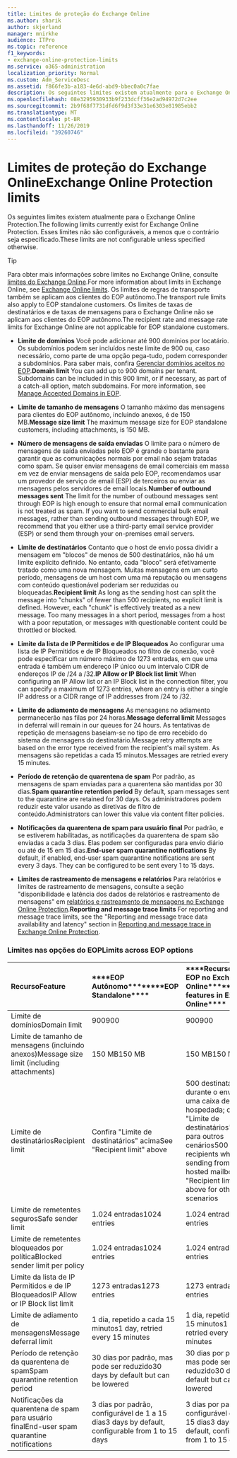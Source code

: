 ```yaml
---
title: Limites de proteção do Exchange Online
ms.author: sharik
author: skjerland
manager: mnirkhe
audience: ITPro
ms.topic: reference
f1_keywords:
- exchange-online-protection-limits
ms.service: o365-administration
localization_priority: Normal
ms.custom: Adm_ServiceDesc
ms.assetid: f866fe3b-a183-4e6d-abd9-bbec0a0c7fae
description: Os seguintes limites existem atualmente para o Exchange Online Protection. Esses limites não são configuráveis, a menos que o contrário seja especificado.
ms.openlocfilehash: 08e3295930933b9f233dcff36e2ad94972d7c2ee
ms.sourcegitcommit: 2b9f68f7731dfd6f9d3f33e31e6303e81985ebb2
ms.translationtype: MT
ms.contentlocale: pt-BR
ms.lasthandoff: 11/26/2019
ms.locfileid: "39260746"
---
```

# <a name="exchange-online-protection-limits"></a><span data-ttu-id="74316-104">Limites de proteção do Exchange Online</span><span class="sxs-lookup"><span data-stu-id="74316-104">Exchange Online Protection limits</span></span>

<span data-ttu-id="74316-105">Os seguintes limites existem atualmente para o Exchange Online Protection.</span><span class="sxs-lookup"><span data-stu-id="74316-105">The following limits currently exist for Exchange Online Protection.</span></span> <span data-ttu-id="74316-106">Esses limites não são configuráveis, a menos que o contrário seja especificado.</span><span class="sxs-lookup"><span data-stu-id="74316-106">These limits are not configurable unless specified otherwise.</span></span> 
  
> [!TIP]
> <span data-ttu-id="74316-107">Para obter mais informações sobre limites no Exchange Online, consulte [limites do Exchange Online](../exchange-online-service-description/exchange-online-limits.md).</span><span class="sxs-lookup"><span data-stu-id="74316-107">For more information about limits in Exchange Online, see [Exchange Online limits](../exchange-online-service-description/exchange-online-limits.md).</span></span> <span data-ttu-id="74316-108">Os limites de regras de transporte também se aplicam aos clientes do EOP autônomo.</span><span class="sxs-lookup"><span data-stu-id="74316-108">The transport rule limits also apply to EOP standalone customers.</span></span> <span data-ttu-id="74316-109">Os limites de taxas de destinatários e de taxas de mensagens para o Exchange Online não se aplicam aos clientes do EOP autônomo.</span><span class="sxs-lookup"><span data-stu-id="74316-109">The recipient rate and message rate limits for Exchange Online are not applicable for EOP standalone customers.</span></span> 
  
- <span data-ttu-id="74316-p104">**Limite de domínios** Você pode adicionar até 900 domínios por locatário. Os subdomínios podem ser incluídos neste limite de 900 ou, caso necessário, como parte de uma opção pega-tudo, podem corresponder a subdomínios. Para saber mais, confira [Gerenciar domínios aceitos no EOP](https://go.microsoft.com/fwlink/p/?LinkId=282239).</span><span class="sxs-lookup"><span data-stu-id="74316-p104">**Domain limit** You can add up to 900 domains per tenant. Subdomains can be included in this 900 limit, or if necessary, as part of a catch-all option, match subdomains. For more information, see [Manage Accepted Domains in EOP](https://go.microsoft.com/fwlink/p/?LinkId=282239).</span></span>
    
- <span data-ttu-id="74316-113">**Limite de tamanho de mensagens** O tamanho máximo das mensagens para clientes do EOP autônomo, incluindo anexos, é de 150 MB.</span><span class="sxs-lookup"><span data-stu-id="74316-113">**Message size limit** The maximum message size for EOP standalone customers, including attachments, is 150 MB.</span></span> 
    
- <span data-ttu-id="74316-p105">**Número de mensagens de saída enviadas** O limite para o número de mensagens de saída enviadas pelo EOP é grande o bastante para garantir que as comunicações normais por email não sejam tratadas como spam. Se quiser enviar mensagens de email comerciais em massa em vez de enviar mensagens de saída pelo EOP, recomendamos usar um provedor de serviço de email (ESP) de terceiros ou enviar as mensagens pelos servidores de email locais.</span><span class="sxs-lookup"><span data-stu-id="74316-p105">**Number of outbound messages sent** The limit for the number of outbound messages sent through EOP is high enough to ensure that normal email communication is not treated as spam. If you want to send commercial bulk email messages, rather than sending outbound messages through EOP, we recommend that you either use a third-party email service provider (ESP) or send them through your on-premises email servers.</span></span> 
    
- <span data-ttu-id="74316-p106">**Limite de destinatários** Contanto que o host de envio possa dividir a mensagem em "blocos" de menos de 500 destinatários, não há um limite explícito definido. No entanto, cada "bloco" será efetivamente tratado como uma nova mensagem. Muitas mensagens em um curto período, mensagens de um host com uma má reputação ou mensagens com conteúdo questionável poderiam ser reduzidas ou bloqueadas.</span><span class="sxs-lookup"><span data-stu-id="74316-p106">**Recipient limit** As long as the sending host can split the message into "chunks" of fewer than 500 recipients, no explicit limit is defined. However, each "chunk" is effectively treated as a new message. Too many messages in a short period, messages from a host with a poor reputation, or messages with questionable content could be throttled or blocked.</span></span> 
    
- <span data-ttu-id="74316-119">**Limite da lista de IP Permitidos e de IP Bloqueados** Ao configurar uma lista de IP Permitidos e de IP Bloqueados no filtro de conexão, você pode especificar um número máximo de 1273 entradas, em que uma entrada é também um endereço IP único ou um intervalo CIDR de endereços IP de /24 a /32.</span><span class="sxs-lookup"><span data-stu-id="74316-119">**IP Allow or IP Block list limit** When configuring an IP Allow list or an IP Block list in the connection filter, you can specify a maximum of 1273 entries, where an entry is either a single IP address or a CIDR range of IP addresses from /24 to /32.</span></span> 
    
- <span data-ttu-id="74316-120">**Limite de adiamento de mensagens** As mensagens no adiamento permanecerão nas filas por 24 horas.</span><span class="sxs-lookup"><span data-stu-id="74316-120">**Message deferral limit** Messages in deferral will remain in our queues for 24 hours.</span></span> <span data-ttu-id="74316-121">As tentativas de repetição de mensagens baseiam-se no tipo de erro recebido do sistema de mensagens do destinatário.</span><span class="sxs-lookup"><span data-stu-id="74316-121">Message retry attempts are based on the error type received from the recipient's mail system.</span></span> <span data-ttu-id="74316-122">As mensagens são repetidas a cada 15 minutos.</span><span class="sxs-lookup"><span data-stu-id="74316-122">Messages are retried every 15 minutes.</span></span> 
    
- <span data-ttu-id="74316-123">**Período de retenção de quarentena de spam** Por padrão, as mensagens de spam enviadas para a quarentena são mantidas por 30 dias.</span><span class="sxs-lookup"><span data-stu-id="74316-123">**Spam quarantine retention period** By default, spam messages sent to the quarantine are retained for 30 days.</span></span> <span data-ttu-id="74316-124">Os administradores podem reduzir este valor usando as diretivas de filtro de conteúdo.</span><span class="sxs-lookup"><span data-stu-id="74316-124">Administrators can lower this value via content filter policies.</span></span> 
    
- <span data-ttu-id="74316-p109">**Notificações da quarentena de spam para usuário final** Por padrão, e se estiverem habilitadas, as notificações da quarentena de spam são enviadas a cada 3 dias. Elas podem ser configuradas para envio diário ou até de 15 em 15 dias.</span><span class="sxs-lookup"><span data-stu-id="74316-p109">**End-user spam quarantine notifications** By default, if enabled, end-user spam quarantine notifications are sent every 3 days. They can be configured to be sent every 1 to 15 days.</span></span> 
    
- <span data-ttu-id="74316-127">**Limites de rastreamento de mensagens e relatórios** Para relatórios e limites de rastreamento de mensagens, consulte a seção "disponibilidade e latência dos dados de relatórios e rastreamento de mensagens" em [relatórios e rastreamento de mensagens no Exchange Online Protection](https://go.microsoft.com/fwlink/?LinkId=394248).</span><span class="sxs-lookup"><span data-stu-id="74316-127">**Reporting and message trace limits** For reporting and message trace limits, see the "Reporting and message trace data availability and latency" section in [Reporting and message trace in Exchange Online Protection](https://go.microsoft.com/fwlink/?LinkId=394248).</span></span>
    
### <a name="limits-across-eop-options"></a><span data-ttu-id="74316-128">Limites nas opções do EOP</span><span class="sxs-lookup"><span data-stu-id="74316-128">Limits across EOP options</span></span>

|<span data-ttu-id="74316-129">**Recurso**</span><span class="sxs-lookup"><span data-stu-id="74316-129">**Feature**</span></span>|<span data-ttu-id="74316-130">\*\*\*\*EOP Autônomo\*\*\*\*</span><span class="sxs-lookup"><span data-stu-id="74316-130">\*\*\*\*EOP Standalone\*\*\*\*</span></span>|<span data-ttu-id="74316-131">\*\*\*\*Recursos do EOP no Exchange Online\*\*\*\*</span><span class="sxs-lookup"><span data-stu-id="74316-131">\*\*\*\*EOP features in Exchange Online\*\*\*\*</span></span>|<span data-ttu-id="74316-132">\*\*\*\*Exchange Enterprise CAL com Serviços\*\*\*\*</span><span class="sxs-lookup"><span data-stu-id="74316-132">\*\*\*\*Exchange Enterprise CAL with Services\*\*\*\*</span></span>|
|:-----|:-----|:-----|:-----|
|<span data-ttu-id="74316-133">Limite de domínios</span><span class="sxs-lookup"><span data-stu-id="74316-133">Domain limit</span></span>  <br/> |<span data-ttu-id="74316-134">900</span><span class="sxs-lookup"><span data-stu-id="74316-134">900</span></span>  <br/> |<span data-ttu-id="74316-135">900</span><span class="sxs-lookup"><span data-stu-id="74316-135">900</span></span>  <br/> |<span data-ttu-id="74316-136">900</span><span class="sxs-lookup"><span data-stu-id="74316-136">900</span></span>  <br/> |
|<span data-ttu-id="74316-137">Limite de tamanho de mensagens (incluindo anexos)</span><span class="sxs-lookup"><span data-stu-id="74316-137">Message size limit (including attachments)</span></span>  <br/> |<span data-ttu-id="74316-138">150 MB</span><span class="sxs-lookup"><span data-stu-id="74316-138">150 MB</span></span>  <br/> |<span data-ttu-id="74316-139">150 MB</span><span class="sxs-lookup"><span data-stu-id="74316-139">150 MB</span></span>  <br/> |<span data-ttu-id="74316-140">150 MB</span><span class="sxs-lookup"><span data-stu-id="74316-140">150 MB</span></span>  <br/> |
|<span data-ttu-id="74316-141">Limite de destinatários</span><span class="sxs-lookup"><span data-stu-id="74316-141">Recipient limit</span></span>  <br/> |<span data-ttu-id="74316-142">Confira "Limite de destinatários" acima</span><span class="sxs-lookup"><span data-stu-id="74316-142">See "Recipient limit" above</span></span>  <br/> |<span data-ttu-id="74316-143">500 destinatários durante o envio de uma caixa de correio hospedada; consulte "Limite de destinatários" acima para outros cenários</span><span class="sxs-lookup"><span data-stu-id="74316-143">500 recipients when sending from a hosted mailbox; see "Recipient limit" above for other scenarios</span></span>  <br/> |<span data-ttu-id="74316-144">Confira "Limite de destinatários" acima</span><span class="sxs-lookup"><span data-stu-id="74316-144">See "Recipient limit" above</span></span>  <br/> |
|<span data-ttu-id="74316-145">Limite de remetentes seguros</span><span class="sxs-lookup"><span data-stu-id="74316-145">Safe sender limit</span></span>  <br/> |<span data-ttu-id="74316-146">1.024 entradas</span><span class="sxs-lookup"><span data-stu-id="74316-146">1024 entries</span></span>  <br/> |<span data-ttu-id="74316-147">1.024 entradas</span><span class="sxs-lookup"><span data-stu-id="74316-147">1024 entries</span></span>  <br/> ||
|<span data-ttu-id="74316-148">Limite de remetentes bloqueados por política</span><span class="sxs-lookup"><span data-stu-id="74316-148">Blocked sender limit per policy</span></span>  <br/> |<span data-ttu-id="74316-149">1.024 entradas</span><span class="sxs-lookup"><span data-stu-id="74316-149">1024 entries</span></span>  <br/> |<span data-ttu-id="74316-150">1.024 entradas</span><span class="sxs-lookup"><span data-stu-id="74316-150">1024 entries</span></span>  <br/> ||
|<span data-ttu-id="74316-151">Limite da lista de IP Permitidos e de IP Bloqueados</span><span class="sxs-lookup"><span data-stu-id="74316-151">IP Allow or IP Block list limit</span></span>  <br/> |<span data-ttu-id="74316-152">1273 entradas</span><span class="sxs-lookup"><span data-stu-id="74316-152">1273 entries</span></span>  <br/> |<span data-ttu-id="74316-153">1273 entradas</span><span class="sxs-lookup"><span data-stu-id="74316-153">1273 entries</span></span>  <br/> |<span data-ttu-id="74316-154">1273 entradas</span><span class="sxs-lookup"><span data-stu-id="74316-154">1273 entries</span></span>  <br/> |
|<span data-ttu-id="74316-155">Limite de adiamento de mensagens</span><span class="sxs-lookup"><span data-stu-id="74316-155">Message deferral limit</span></span>  <br/> |<span data-ttu-id="74316-156">1 dia, repetido a cada 15 minutos</span><span class="sxs-lookup"><span data-stu-id="74316-156">1 day, retried every 15 minutes</span></span>  <br/> |<span data-ttu-id="74316-157">1 dia, repetido a cada 15 minutos</span><span class="sxs-lookup"><span data-stu-id="74316-157">1 day, retried every 15 minutes</span></span>  <br/> |<span data-ttu-id="74316-158">1 dia, repetido a cada 15 minutos</span><span class="sxs-lookup"><span data-stu-id="74316-158">1 day, retried every 15 minutes</span></span>  <br/> |
|<span data-ttu-id="74316-159">Período de retenção da quarentena de spam</span><span class="sxs-lookup"><span data-stu-id="74316-159">Spam quarantine retention period</span></span>  <br/> |<span data-ttu-id="74316-160">30 dias por padrão, mas pode ser reduzido</span><span class="sxs-lookup"><span data-stu-id="74316-160">30 days by default but can be lowered</span></span>  <br/> |<span data-ttu-id="74316-161">30 dias por padrão, mas pode ser reduzido</span><span class="sxs-lookup"><span data-stu-id="74316-161">30 days by default but can be lowered</span></span>  <br/> |<span data-ttu-id="74316-162">30 dias por padrão, mas pode ser reduzido</span><span class="sxs-lookup"><span data-stu-id="74316-162">30 days by default but can be lowered</span></span>  <br/> |
|<span data-ttu-id="74316-163">Notificações da quarentena de spam para usuário final</span><span class="sxs-lookup"><span data-stu-id="74316-163">End-user spam quarantine notifications</span></span>  <br/> |<span data-ttu-id="74316-164">3 dias por padrão, configurável de 1 a 15 dias</span><span class="sxs-lookup"><span data-stu-id="74316-164">3 days by default, configurable from 1 to 15 days</span></span>  <br/> |<span data-ttu-id="74316-165">3 dias por padrão, configurável de 1 a 15 dias</span><span class="sxs-lookup"><span data-stu-id="74316-165">3 days by default, configurable from 1 to 15 days</span></span>  <br/> |<span data-ttu-id="74316-166">3 dias por padrão, configurável de 1 a 15 dias</span><span class="sxs-lookup"><span data-stu-id="74316-166">3 days by default, configurable from 1 to 15 days</span></span>  <br/> |
   

